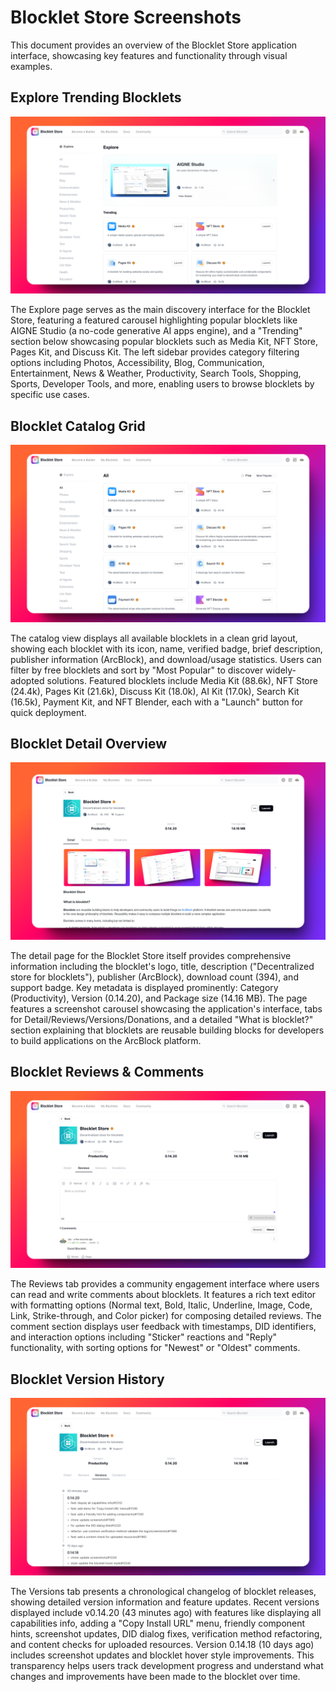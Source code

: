 # Blocklet Store Screenshots

This document provides an overview of the Blocklet Store application interface, showcasing key features and functionality through visual examples.

## Explore Trending Blocklets

![Explore Trending Blocklets](./explore-trending-blocklets.png)

The Explore page serves as the main discovery interface for the Blocklet Store, featuring a featured carousel highlighting popular blocklets like AIGNE Studio (a no-code generative AI apps engine), and a "Trending" section below showcasing popular blocklets such as Media Kit, NFT Store, Pages Kit, and Discuss Kit. The left sidebar provides category filtering options including Photos, Accessibility, Blog, Communication, Entertainment, News & Weather, Productivity, Search Tools, Shopping, Sports, Developer Tools, and more, enabling users to browse blocklets by specific use cases.

## Blocklet Catalog Grid

![Blocklet Catalog Grid](./blocklet-catalog-grid.png)

The catalog view displays all available blocklets in a clean grid layout, showing each blocklet with its icon, name, verified badge, brief description, publisher information (ArcBlock), and download/usage statistics. Users can filter by free blocklets and sort by "Most Popular" to discover widely-adopted solutions. Featured blocklets include Media Kit (88.6k), NFT Store (24.4k), Pages Kit (21.6k), Discuss Kit (18.0k), AI Kit (17.0k), Search Kit (16.5k), Payment Kit, and NFT Blender, each with a "Launch" button for quick deployment.

## Blocklet Detail Overview

![Blocklet Detail Overview](./blocklet-detail-overview.png)

The detail page for the Blocklet Store itself provides comprehensive information including the blocklet's logo, title, description ("Decentralized store for blocklets"), publisher (ArcBlock), download count (394), and support badge. Key metadata is displayed prominently: Category (Productivity), Version (0.14.20), and Package size (14.16 MB). The page features a screenshot carousel showcasing the application's interface, tabs for Detail/Reviews/Versions/Donations, and a detailed "What is blocklet?" section explaining that blocklets are reusable building blocks for developers to build applications on the ArcBlock platform.

## Blocklet Reviews & Comments

![Blocklet Reviews & Comments](./blocklet-reviews-comments.png)

The Reviews tab provides a community engagement interface where users can read and write comments about blocklets. It features a rich text editor with formatting options (Normal text, Bold, Italic, Underline, Image, Code, Link, Strike-through, and Color picker) for composing detailed reviews. The comment section displays user feedback with timestamps, DID identifiers, and interaction options including "Sticker" reactions and "Reply" functionality, with sorting options for "Newest" or "Oldest" comments.

## Blocklet Version History

![Blocklet Version History](./blocklet-version-history.png)

The Versions tab presents a chronological changelog of blocklet releases, showing detailed version information and feature updates. Recent versions displayed include v0.14.20 (43 minutes ago) with features like displaying all capabilities info, adding a "Copy Install URL" menu, friendly component hints, screenshot updates, DID dialog fixes, verification method refactoring, and content checks for uploaded resources. Version 0.14.18 (10 days ago) includes screenshot updates and blocklet hover style improvements. This transparency helps users track development progress and understand what changes and improvements have been made to the blocklet over time.
